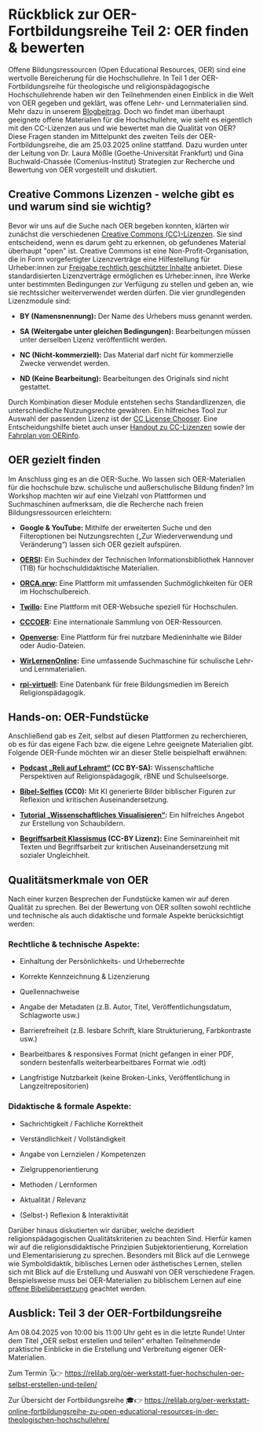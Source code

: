 # Rückblick zur OER-Fortbildungsreihe Teil 2: OER finden & bewerten

Offene Bildungsressourcen (Open Educational Resources, OER) sind eine wertvolle Bereicherung für die Hochschullehre. In Teil 1 der OER-Fortbildungsreihe für theologische und religionspädagogische Hochschullehrende haben wir den Teilnehmenden einen Einblick in die Welt von OER gegeben und geklärt, was offene Lehr- und Lernmaterialien sind. Mehr dazu in unserem [Blogbeitrag](https://oer.community/oer-fortbildungsreihe-1/). Doch wo findet man überhaupt geeignete offene Materialien für die Hochschullehre, wie sieht es eigentlich mit den CC-Lizenzen aus und wie bewertet man die Qualität von OER? Diese Fragen standen im Mittelpunkt des zweiten Teils der OER-Fortbildungsreihe, die am 25.03.2025 online stattfand. Dazu wurden unter der Leitung von Dr. Laura Mößle (Goethe-Universität Frankfurt) und Gina Buchwald-Chassée (Comenius-Institut)  Strategien zur Recherche und Bewertung von OER vorgestellt und diskutiert.

## Creative Commons Lizenzen - welche gibt es und warum sind sie wichtig?

Bevor wir uns auf die Suche nach OER begeben konnten, klärten wir zunächst die verschiedenen [Creative Commons (CC)-Lizenzen](https://creativecommons.org/). Sie sind entscheidend, wenn es darum geht zu erkennen, ob gefundenes Material überhaupt "open" ist. 
Creative Commons ist eine Non-Profit-Organisation, die in Form vorgefertigter Lizenzverträge eine Hilfestellung für Urheber:innen zur [Freigabe rechtlich geschützter Inhalte](https://www.youtube.com/watch?v=q0VzUigrb_g) anbietet. Diese standardisierten Lizenzverträge ermöglichen es Urheber:innen, ihre Werke unter bestimmten Bedingungen zur Verfügung zu stellen und geben an, wie sie rechtssicher weiterverwendet werden dürfen. Die vier grundlegenden Lizenzmodule sind:​

- **BY (Namensnennung):** Der Name des Urhebers muss genannt werden.​

- **SA (Weitergabe unter gleichen Bedingungen):** Bearbeitungen müssen unter derselben Lizenz veröffentlicht werden.​

- **NC (Nicht-kommerziell):** Das Material darf nicht für kommerzielle Zwecke verwendet werden.​

- **ND (Keine Bearbeitung):** Bearbeitungen des Originals sind nicht gestattet.​

Durch Kombination dieser Module entstehen sechs Standardlizenzen, die unterschiedliche Nutzungsrechte gewähren. Ein hilfreiches Tool zur Auswahl der passenden Lizenz ist der [CC License Chooser](https://chooser-beta.creativecommons.org/). Eine Entscheidungshilfe bietet auch unser [Handout zu CC-Lizenzen](https://oer.community/oer-und-oep/handout-cc-lizenzen.pdf) sowie der [Fahrplan von OERinfo](https://open-educational-resources.de/cc-lizenz-infografik/).

## OER gezielt finden

Im Anschluss ging es an die OER-Suche. Wo lassen sich OER-Materialien für die hochschule bzw. schulische und außerschulische Bildung finden? Im Workshop machten wir auf eine Vielzahl von Plattformen und Suchmaschinen aufmerksam, die die Recherche nach freien Bildungsressourcen erleichtern:

- **Google & YouTube:** Mithilfe der erweiterten Suche und den Filteroptionen bei Nutzungsrechten („Zur Wiederverwendung und Veränderung“) lassen sich OER gezielt aufspüren.

- **[OERSI](https://oersi.org/resources/):** Ein Suchindex der Technischen Informationsbibliothek Hannover (TIB) für hochschuldidaktische Materialien.

- **[ORCA.nrw](https://www.orca.nrw/oer/oer-finden/):** Eine Plattform mit umfassenden Suchmöglichkeiten für OER im Hochschulbereich.

- **[Twillo](https://www.twillo.de/oer/web/):** Eine Plattform mit OER-Websuche speziell für Hochschulen.

- **[CCCOER](https://www.cccoer.org/using-oer/find-oer/):** Eine internationale Sammlung von OER-Ressourcen.

- **[Openverse](https://openverse.org/):** Eine Plattform für frei nutzbare Medieninhalte wie Bilder oder Audio-Dateien.

- **[WirLernenOnline](https://wirlernenonline.de/):** Eine umfassende Suchmaschine für schulische Lehr- und Lernmaterialien.

- **[rpi-virtuell](https://rpi-virtuell.de):** Eine Datenbank für freie Bildungsmedien im Bereich Religionspädagogik.


## Hands-on: OER-Fundstücke

Anschließend gab es Zeit, selbst auf diesen Plattformen zu recherchieren, ob es für das eigene Fach bzw. die eigene Lehre geeignete Materialien gibt. Folgende OER-Funde möchten wir an dieser Stelle beispielhaft erwähnen:

- **[Podcast „Reli auf Lehramt“](https://oersi.org/resources/aHR0cHM6Ly93d3cuZWR1bGFicy51bmkta29lbG4uZGUvaWxpYXMucGhwP2Jhc2VDbGFzcz1pbHJlcG9zaXRvcnlndWkmcmVmX2lkPTE1MDk4) (CC BY-SA):** Wissenschaftliche Perspektiven auf Religionspädagogik, rBNE und Schulseelsorge. 

- **[Bibel-Selfies](https://git.rpi-virtuell.de/Comenius-Institut/KI-religionsbezogen/src/branch/main/bibel-selfies.md) (CC0):** Mit KI generierte Bilder biblischer Figuren zur Reflexion und kritischen Auseinandersetzung.

- **[Tutorial „Wissenschaftliches Visualisieren“](https://methodenkompetenz.blogs.uni-hamburg.de/tutorial-wissenschaftliche-visualisierung/):** Ein hilfreiches Angebot zur Erstellung von Schaubildern.

- **[Begriffsarbeit Klassismus](https://oer-portal.uni-graz.at/edu-sharing/components/render/34d1e868-e612-474b-8277-08453a702dc8) (CC-BY Lizenz):** Eine Seminareinheit mit Texten und Begriffsarbeit zur kritischen Auseinandersetzung mit sozialer Ungleichheit.

## Qualitätsmerkmale von OER

Nach einer kurzen Besprechen der Fundstücke kamen wir auf deren Qualität zu sprechen. Bei der Bewertung von OER sollten sowohl rechtliche und technische als auch didaktische und formale Aspekte berücksichtigt werden:​

### Rechtliche & technische Aspekte:

- Einhaltung der Persönlichkeits- und Urheberrechte​

- Korrekte Kennzeichnung & Lizenzierung​

- Quellennachweise​

- Angabe der Metadaten​ (z.B. Autor, Titel, Veröffentlichungsdatum, Schlagworte usw.)

- Barrierefreiheit​ (z.B. lesbare Schrift, klare Strukturierung, Farbkontraste usw.)

- Bearbeitbares & responsives Format​ (nicht gefangen in einer PDF, sondern bestenfalls weiterbearbeitbares Format wie .odt)

- Langfristige Nutzbarkeit​ (keine Broken-Links, Veröffentlichung in Langzeitrepositorien)


### Didaktische & formale Aspekte:

- Sachrichtigkeit / Fachliche Korrektheit​

- Verständlichkeit / Vollständigkeit​

- Angabe von Lernzielen / Kompetenzen​

- Zielgruppenorientierung​

- Methoden / Lernformen​

- Aktualität / Relevanz​

- (Selbst-) Reflexion & Interaktivität​

Darüber hinaus diskutierten wir darüber, welche dezidiert religionspädagogischen Qualitätskriterien zu beachten Sind. Hierfür kamen wir auf die religionsdidaktische Prinzipien Subjektorientierung, Korrelation und Elementarisierung zu sprechen. Besonders mit Blick auf die Lernwege wie Symboldidaktik, biblisches Lernen oder ästhetisches Lernen, stellen sich mit Blick auf die Erstellung und Auswahl von OER verschiedene Fragen. Beispielsweise muss bei OER-Materialien zu biblischem Lernen auf eine [offene Bibelübersetzung](https://oer.community/ist-die-bibel-eigentlich-open/) geachtet werden.


## Ausblick: Teil 3 der OER-Fortbildungsreihe

Am 08.04.2025 von 10:00 bis 11:00 Uhr geht es in die letzte Runde! Unter dem Titel „OER selbst erstellen und teilen“ erhalten Teilnehmende praktische Einblicke in die Erstellung und Verbreitung eigener OER-Materialien.

Zum Termin 🗓️👉 https://relilab.org/oer-werkstatt-fuer-hochschulen-oer-selbst-erstellen-und-teilen/

Zur Übersicht der Fortbildungsreihe 🎓👉 https://relilab.org/oer-werkstatt-online-fortbildungsreihe-zu-open-educational-resources-in-der-theologischen-hochschullehre/



